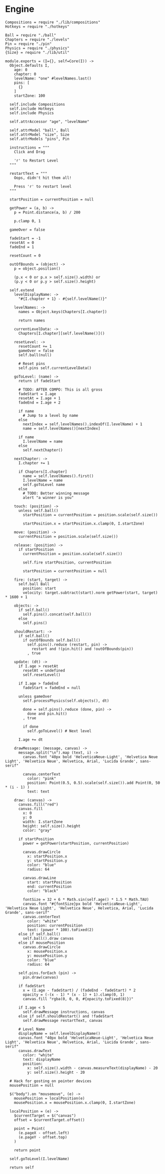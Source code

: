 Engine
======

    Compositions = require "./lib/compositions"
    Hotkeys = require "./hotkeys"

    Ball = require "./ball"
    Chapters = require "./levels"
    Pin = require "./pin"
    Physics = require "./physics"
    {Size} = require "./lib/util"

    module.exports = (I={}, self=Core(I)) ->
      Object.defaults I,
        age: 0
        chapter: 0
        levelName: "one" #levelNames.last()
        pins: [
          {}
        ]
        startZone: 100

      self.include Compositions
      self.include Hotkeys
      self.include Physics

      self.attrAccessor "age", "levelName"

      self.attrModel "ball", Ball
      self.attrModel "size", Size
      self.attrModels "pins", Pin
      
      instructions = """
        Click and Drag

        'r' to Restart Level
      """

      restartText = """
        Oops, didn't hit them all!

        Press 'r' to restart level
      """

      startPosition = currentPosition = null

      getPower = (a, b) ->
        p = Point.distance(a, b) / 200
        
        p.clamp 0, 1

      gameOver = false

      fadeStart = -1
      resetAt = 0
      fadeEnd = 1

      resetCount = 0
      
      outOfBounds = (object) ->
        p = object.position()

        (p.x < 0 or p.x > self.size().width) or
        (p.y < 0 or p.y > self.size().height)

      self.extend
        levelDisplayName: ->
          "#{I.chapter + 1} - #{self.levelName()}"

        levelNames: ->
          names = Object.keys(Chapters[I.chapter])

          return names

        currentLevelData: ->
          Chapters[I.chapter][self.levelName()]()

        resetLevel: ->
          resetCount += 1
          gameOver = false
          self.ball(null)

          # Reset pins
          self.pins self.currentLevelData()

        goToLevel: (name) ->
          return if fadeStart
          
          # TODO: AFTER COMPO: This is all gross
          fadeStart = I.age
          resetAt = I.age + 1
          fadeEnd = I.age + 2

          if name
            # Jump to a level by name
          else
            nextIndex = self.levelNames().indexOf(I.levelName) + 1
            name = self.levelNames()[nextIndex]

          if name
            I.levelName = name
          else
            self.nextChapter()
            
        nextChapter: ->
          I.chapter += 1

          if Chapters[I.chapter]
            name = self.levelNames().first()
            I.levelName = name
            self.goToLevel name
          else
            # TODO: Better winning message
            alert "a winner is you"

        touch: (position) ->
          unless self.ball()
            startPosition = currentPosition = position.scale(self.size())
            
            startPosition.x = startPosition.x.clamp(0, I.startZone)

        move: (position) ->
          currentPosition = position.scale(self.size())

        release: (position) ->
          if startPosition
            currentPosition = position.scale(self.size())
      
            self.fire startPosition, currentPosition
      
            startPosition = currentPosition = null

        fire: (start, target) ->
          self.ball Ball
            position: start
            velocity: target.subtract(start).norm getPower(start, target) * 1600 + 1

        objects: ->
          if self.ball()
            self.pins().concat(self.ball())
          else
            self.pins()
        
        shouldRestart: ->
          if self.ball()
            if outOfBounds self.ball()
              self.pins().reduce (restart, pin) ->
                restart and !(pin.hit() and !outOfBounds(pin))
              , true

        update: (dt) ->
          if I.age > resetAt
            resetAt = undefined
            self.resetLevel()

          if I.age > fadeEnd
            fadeStart = fadeEnd = null

          unless gameOver
            self.processPhysics(self.objects(), dt)
  
            done = self.pins().reduce (done, pin) ->
              done and pin.hit()
            , true

            if done
              self.goToLevel() # Next level

          I.age += dt

        drawMessage: (message, canvas) ->
          message.split("\n").map (text, i) ->
            canvas.font "40px bold 'HelveticaNeue-Light', 'Helvetica Neue Light', 'Helvetica Neue', Helvetica, Arial, 'Lucida Grande', sans-serif"

            canvas.centerText
              color: "pink"
              position: Point(0.5, 0.5).scale(self.size()).add Point(0, 50 * (i - 1) )
              text: text

        draw: (canvas) ->
          canvas.fill("red")
          canvas.fill
            x: 0
            y: 0
            width: I.startZone
            height: self.size().height
            color: "gray"

          if startPosition
            power = getPower(startPosition, currentPosition)
            
            canvas.drawCircle
              x: startPosition.x
              y: startPosition.y
              color: "blue"
              radius: 64
    
            canvas.drawLine
              start: startPosition
              end: currentPosition
              color: "black"
            
            fontSize = 32 + 6 * Math.sin(self.age() * 1.5 * Math.TAU)
            canvas.font "#{fontSize}px bold 'HelveticaNeue-Light', 'Helvetica Neue Light', 'Helvetica Neue', Helvetica, Arial, 'Lucida Grande', sans-serif"
            canvas.centerText
              color: "white"
              position: currentPosition
              text: (power * 100).toFixed(2)
          else if self.ball()
            self.ball().draw canvas
          else if mousePosition
            canvas.drawCircle
              x: mousePosition.x
              y: mousePosition.y
              color: "blue"
              radius: 64
          
          self.pins.forEach (pin) ->
            pin.draw(canvas)

          if fadeStart
            x = (I.age - fadeStart) / (fadeEnd - fadeStart) * 2
            opacity = (-(x - 1) * (x - 1) + 1).clamp(0, 1)
            canvas.fill "rgba(0, 0, 0, #{opacity.toFixed(8)})"

          if I.age < 5
            self.drawMessage instructions, canvas
          else if self.shouldRestart() and !fadeStart
            self.drawMessage restartText, canvas 

          # Level Name
          displayName = self.levelDisplayName()
          canvas.font "40px bold 'HelveticaNeue-Light', 'Helvetica Neue Light', 'Helvetica Neue', Helvetica, Arial, 'Lucida Grande', sans-serif"
          canvas.drawText
            color: "white"
            text: displayName
            position:
              x: self.size().width - canvas.measureText(displayName) - 20
              y: self.size().height - 20

      # Hack for gosting on pointer devices
      mousePosition = null

      $("body").on "mousemove", (e) ->
        mousePosition = localPosition(e)
        mousePosition.x = mousePosition.x.clamp(0, I.startZone)
      
      localPosition = (e) ->
        $currentTarget = $("canvas")
        offset = $currentTarget.offset()
    
        point = Point(
          (e.pageX - offset.left)
          (e.pageY - offset.top)
        )
    
        return point

      self.goToLevel(I.levelName)

      return self
